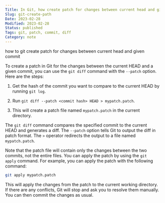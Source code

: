 ```yaml
---
Title: In Git, how create patch for changes between current head and given commit
Slug: git-create-path
Date: 2023-02-28
Modified: 2023-02-28
Status: published
Tags: git, patch, commit, diff
Category: note
---
```

how to git create patch for changes between current head and given commit

To create a patch in Git for the changes between the current HEAD and a given commit, you can use the `git diff` command with the `--patch` option. Here are the steps:

1.  Get the hash of the commit you want to compare to the current HEAD by running `git log`.
    
2.  Run `git diff --patch <commit hash> HEAD > mypatch.patch`.
    
3.  This will create a patch file named `mypatch.patch` in the current directory.
    

The `git diff` command compares the specified commit to the current HEAD and generates a diff. The `--patch` option tells Git to output the diff in patch format. The `>` operator redirects the output to a file named `mypatch.patch`.

Note that the patch file will contain only the changes between the two commits, not the entire files. You can apply the patch by using the `git apply` command. For example, you can apply the patch with the following command:


```sh
git apply mypatch.patch
```

This will apply the changes from the patch to the current working directory. If there are any conflicts, Git will stop and ask you to resolve them manually. You can then commit the changes as usual.